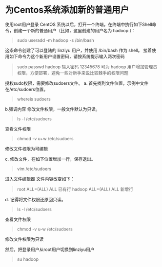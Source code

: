 
# 为Centos系统添加新的普通用户


使用root用户登录 CentOS 系统以后，打开一个终端，在终端中执行如下Shell命令，创建一个新的普通用户（比如，这里创建的用户名为 hadoop ）：

> sudo useradd -m hadoop -s /bin/bash

这条命令创建了可以登陆的 linziyu 用户，并使用 /bin/bash 作为 shell。
接着使用如下命令为这个新用户设置密码，请按系统提示输入两次密码

> sudo passwd hadoop
输入密码 12345678
可为 hadoop 用户增加管理员权限，方便部署，避免一些对新手来说比较棘手的权限问题

授权sudo权限，需要修改sudoers文件。 
a. 首先找到文件位置，示例中文件在/etc/sudoers位置。 
> whereis sudoers

b.强调内容 修改文件权限，一般文件默认为只读。 
> ls -l /etc/sudoers 

查看文件权限 
> chmod -v u+w /etc/sudoers 

修改文件权限为可编辑

c. 修改文件，在如下位置增加一行，保存退出。 
> vim /etc/sudoers 

进入文件编辑器 
文件内容改变如下： 
> root ALL=(ALL) ALL 已有行 
> hadoop ALL=(ALL) ALL 新增行

d. 记得将文件权限还原回只读。 
> ls -l /etc/sudoers 

查看文件权限 

> chmod -v u-w /etc/sudoers 

修改文件权限为只读

然后，把登录用户从root用户切换到linziyu用户
> su hadoop


